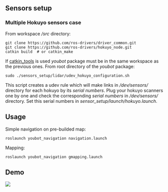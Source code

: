 ## Sensors setup

### Multiple Hokuyo sensors case

From workspace */src* directory:

    git clone https://github.com/ros-drivers/driver_common.git
    git clone https://github.com/ros-drivers/hokuyo_node.git
    catkin build  # or catkin_make

If [catkin_tools](https://catkin-tools.readthedocs.io/en/latest/index.html) is used *youbot* package must be in the same workspace as the previous ones.
From root directory of the *youbot* package:

    sudo ./sensors_setup/lidar/udev_hokuyo_configuration.sh

This script creates a udev rule which will make links in */dev/sensors/* directory for each hokuyo by its *serial numbers*. Plug your hokuyo scanners one by one and check the corresponding *serial numbers* in */dev/sensors/* directory. Set this serial numbers in *sensor_setup/launch/hokuyo.launch*.

## Usage

Simple navigation on pre-builded map:

    roslaunch youbot_navigation navigation.launch

Mapping:

    roslaunch youbot_navigation gmapping.launch


## Demo

[![](https://img.youtube.com/vi/zKAOW9xSVBE/0.jpg)](https://www.youtube.com/watch?v=zKAOW9xSVBE "")
